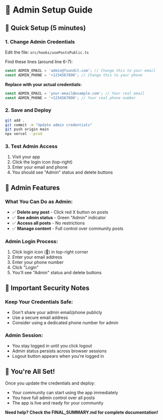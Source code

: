 # 🔧 Admin Setup Guide

## 🎯 **Quick Setup (5 minutes)**

### **1. Change Admin Credentials**
Edit the file: `src/hooks/usePostsPublic.ts`

Find these lines (around line 6-7):
```typescript
const ADMIN_EMAIL = 'admin@foundit.com'; // Change this to your email
const ADMIN_PHONE = '+1234567890'; // Change this to your phone
```

**Replace with your actual credentials:**
```typescript
const ADMIN_EMAIL = 'your-email@example.com'; // Your real email
const ADMIN_PHONE = '+1234567890'; // Your real phone number
```

### **2. Save and Deploy**
```bash
git add .
git commit -m "Update admin credentials"
git push origin main
npx vercel --prod
```

### **3. Test Admin Access**
1. Visit your app
2. Click the login icon (top-right)
3. Enter your email and phone
4. You should see "Admin" status and delete buttons

## 🔐 **Admin Features**

### **What You Can Do as Admin:**
- ✅ **Delete any post** - Click red X button on posts
- ✅ **See admin status** - Green "Admin" indicator
- ✅ **Access all posts** - No restrictions
- ✅ **Manage content** - Full control over community posts

### **Admin Login Process:**
1. Click login icon (🔑) in top-right corner
2. Enter your email address
3. Enter your phone number
4. Click "Login"
5. You'll see "Admin" status and delete buttons

## 🚨 **Important Security Notes**

### **Keep Your Credentials Safe:**
- Don't share your admin email/phone publicly
- Use a secure email address
- Consider using a dedicated phone number for admin

### **Admin Session:**
- You stay logged in until you click logout
- Admin status persists across browser sessions
- Logout button appears when you're logged in

## 🎉 **You're All Set!**

Once you update the credentials and deploy:
- Your community can start using the app immediately
- You have full admin control over all posts
- The app is live and ready for your community

**Need help? Check the FINAL_SUMMARY.md for complete documentation!**